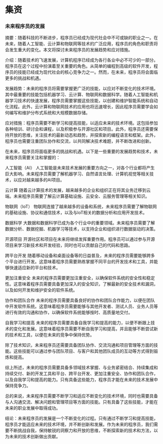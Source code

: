 # 集资

### 未来程序员的发展

摘要：随着科技的不断进步，程序员已经成为现代社会中不可或缺的职业之一。在未来，随着人工智能、云计算和物联网等技术的广泛应用，程序员的角色和职责将会发生重大的变化。本文将探讨未来程序员的发展趋势和应对措施。

介绍：随着技术的飞速发展，计算机程序已经成为各行各业中必不可少的一部分。程序员在这个过程中扮演着至关重要的角色。从简单的编程到高级的软件开发，程序员的技能已经成为现代社会的核心竞争力之一。然而，在未来，程序员将会面临更多的挑战和机遇。

发展趋势：未来的程序员将需要掌握更广泛的技能，以应对不断变化的技术环境。其中最重要的技能包括机器学习、云计算、物联网和数据科学。随着人工智能和机器学习技术的快速发展，程序员需要掌握这些技能，以创建和维护智能系统和自动化流程。此外，云计算和物联网技术的应用也将迅速增长，因此程序员需要学会如何编写和维护分布式系统和大规模数据存储。

应对措施：程序员需要不断学习和提高技能，以适应未来的技术环境。这包括参加各种培训、研讨会和课程，以及积极参与开源社区和项目。此外，程序员还需要保持开放的思维，关注技术的最新动态和趋势，并探索新的编程语言和框架。此外，程序员也需要注重团队协作和交流，以共同解决技术难题，并不断改进和创新。

在未来，程序员将面临更多的挑战和机遇。以下是一些重要的发展趋势和技术，未来程序员需要关注和掌握的：

人工智能（AI）
人工智能是未来技术发展的重要方向之一，对各个行业都将产生巨大影响。未来程序员需要了解机器学习、自然语言处理、计算机视觉等相关技术，以应对越来越多的AI项目。

云计算
随着云计算技术的发展，越来越多的企业和组织正在将其业务迁移到云端。未来程序员需要了解云计算基础设施、云安全、云服务管理等相关知识。

物联网（IoT）
物联网连接了越来越多的设备和系统，未来程序员需要了解物联网的基础设施、协议和通信技术，以及与IoT相关的数据分析和应用开发技术。

数据科学
大数据和数据科学已成为各个行业中的重要领域。未来程序员需要了解数据分析、数据挖掘、机器学习等技术，以支持企业和组织进行数据驱动的决策。

开源项目
开源社区和项目在未来将继续发挥重要作用。程序员可以通过参与开源项目来学习新技术和开发经验，同时也可以贡献自己的代码和思路。

跨平台开发
随着移动设备和桌面设备等的日益普及，未来的程序员需要能够跨多个平台进行开发。这意味着程序员需要熟练掌握不同平台的开发技术和工具，并能够快速适应新的平台和技术。

更加注重安全
未来的程序员需要更加注重安全，以确保软件系统的安全性和稳定性。这意味着程序员需要具备更加深入的安全知识，了解最新的安全技术和漏洞，以及如何开发和维护安全的软件系统。

协作和团队合作
未来的程序员需要具备良好的协作和团队合作能力，以便在团队中开发软件系统。这意味着程序员需要能够与其他开发者、测试人员、业务人员等进行有效的沟通和协作，以确保软件系统能够按时、高质量地交付。

自我学习和提高
未来的程序员需要具备自我学习和提高的能力，以便不断跟上技术的变化和发展。这意味着程序员需要不断自我学习和提高，并且能够不断尝试新的技术和工具，以便在未来的竞争中保持优势。

除了技术知识，未来程序员还需要具备团队协作、交流沟通和项目管理等方面的技能。这些技能可以通过参与团队项目、与客户和其他团队成员的互动等方式得到锻炼和提高。


综上所述，未来的程序员需要具备多领域技术掌握、与业务紧密结合、持续集成和持续交付、新的开发工具和平台、跨平台开发、更加注重安全、协作和团队合作，以及自我学习和提高的能力。只有具备这些能力，程序员才能在未来的技术发展中保持竞争力。

总的来说，未来程序员需要不断学习和适应不断变化的技术环境，同时也需要具备与人沟通交流、解决问题和管理项目等方面的技能。只有具备了这些技能，才能在未来的职业发展中取得成功。

结论：未来程序员的发展是一个不断变化的过程。只有通过不断学习和提高技能，程序员才能适应未来的技术环境，并不断创新和发展。作为未来的程序员，我们需要不断挑战自我，保持敏锐的洞察力和开放的思维，不断探索新的技术和方法，以为未来的技术创新做出贡献。